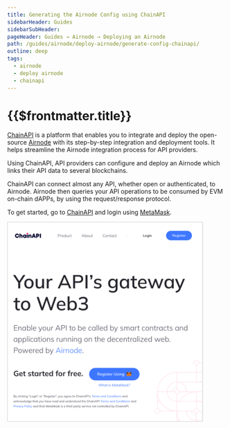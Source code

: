 ```yaml
---
title: Generating the Airnode Config using ChainAPI
sidebarHeader: Guides
sidebarSubHeader:
pageHeader: Guides → Airnode → Deploying an Airnode
path: /guides/airnode/deploy-airnode/generate-config-chainapi/
outline: deep
tags:
  - airnode
  - deploy airnode
  - chainapi
---
```


<PageHeader/>

<SearchHighlight/>

<FlexStartTag/>

# {{$frontmatter.title}}

[ChainAPI<ExternalLinkImage/>](https://chainapi.com/) is a platform that enables
you to integrate and deploy the open-source
[Airnode](/reference/airnode/latest/understand/) with its step-by-step
integration and deployment tools. It helps streamline the Airnode integration
process for API providers.

Using ChainAPI, API providers can configure and deploy an Airnode which links
their API data to several blockchains.

ChainAPI can connect almost any API, whether open or authenticated, to Airnode.
Airnode then queries your API operations to be consumed by EVM on-chain dAPPs,
by using the request/response protocol.

To get started, go to [ChainAPI<ExternalLinkImage/>](https://chainapi.com/) and
login using [MetaMask<ExternalLinkImage/>](https://metamask.io/).

<img src="./src/chainapi.png" width="450" style="border:solid lightgrey 1px;">

<FlexEndTag/>
